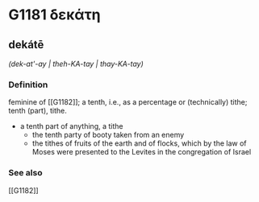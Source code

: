 # G1181 δεκάτη

## dekátē

_(dek-at'-ay | theh-KA-tay | thay-KA-tay)_

### Definition

feminine of [[G1182]]; a tenth, i.e., as a percentage or (technically) tithe; tenth (part), tithe.

- a tenth part of anything, a tithe
  - the tenth party of booty taken from an enemy
  - the tithes of fruits of the earth and of flocks, which by the law of Moses were presented to the Levites in the congregation of Israel

### See also

[[G1182]]

